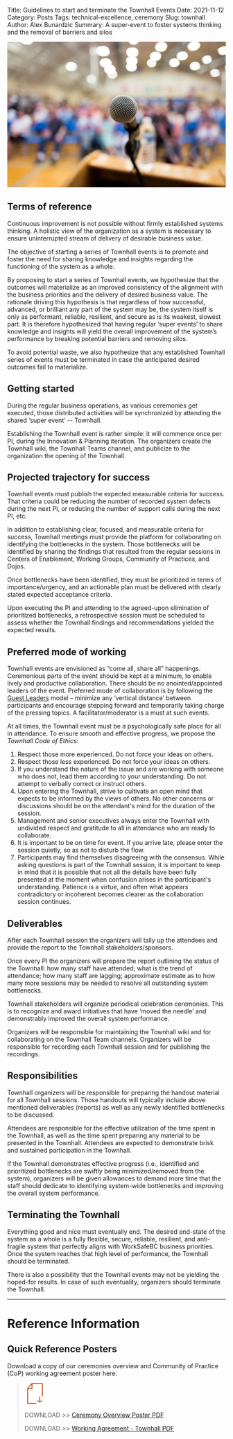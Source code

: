 Title: Guidelines to start and terminate the Townhall Events
Date: 2021-11-12
Category: Posts
Tags: technical-excellence, ceremony
Slug: townhall
Author: Alex Bunardzic
Summary: A super-event to foster systems thinking and the removal of barriers and silos

![Townhall](../images/townhall.jpg)

## Terms of reference 

Continuous improvement is not possible without firmly established systems thinking. A holistic view of the organization as a system is necessary to ensure uninterrupted stream of delivery of desirable business value. 

The objective of starting a series of Townhall events is to promote and foster the need for sharing knowledge and insights regarding the functioning of the system as a whole.

By proposing to start a series of Townhall events, we hypothesize that the outcomes will materialize as an improved consistency of the alignment with the business priorities and the delivery of desired business value. The rationale driving this hypothesis is that regardless of how successful, advanced, or brilliant any part of the system may be, the system itself is only as performant, reliable, resilient, and secure as is its weakest, slowest part. It is therefore hypothesized that having regular ‘super events’ to share knowledge and insights will yield the overall improvement of the system’s performance by breaking potential barriers and removing silos. 

To avoid potential waste, we also hypothesize that any established Townhall series of events must be terminated in case the anticipated desired outcomes fail to materialize. 
  
## Getting started 

During the regular business operations, as various ceremonies get executed, those distributed activities will be synchronized by attending the shared ‘super event’ -- Townhall. 

Establishing the Townhall event is rather simple: it will commence once per PI, during the Innovation & Planning iteration. The organizers create the Townhall wiki, the Townhall Teams channel, and publicize to the organization the opening of the Townhall. 

## Projected trajectory for success 

Townhall events must publish the expected measurable criteria for success. That criteria could be reducing the number of recorded system defects during the next PI, or reducing the number of support calls during the next PI, etc. 

In addition to establishing clear, focused, and measurable criteria for success, Townhall meetings must provide the platform for collaborating on identifying the bottlenecks in the system. Those bottlenecks will be identified by sharing the findings that resulted from the regular sessions in Centers of Enablement, Working Groups, Community of Practices, and Dojos. 

Once bottlenecks have been identified, they must be prioritized in terms of importance/urgency, and an actionable plan must be delivered with clearly stated expected acceptance criteria. 

Upon executing the PI and attending to the agreed-upon elimination of prioritized bottlenecks, a retrospective session must be scheduled to assess whether the Townhall findings and recommendations yielded the expected results. 

## Preferred mode of working 

Townhall events are envisioned as “come all, share all” happenings. Ceremonious parts of the event should be kept at a minimum, to enable lively and productive collaboration. There should be no anointed/appointed leaders of the event. Preferred mode of collaboration is by following the [Guest Leaders](/guest-leader.html) model – minimize any ‘vertical distance’ between participants and encourage stepping forward and temporarily taking charge of the pressing topics. A facilitator/moderator is a must at such events. 

At all times, the Townhall event must be a psychologically safe place for all in attendance. To ensure smooth and effective progress, we propose the _Townhall Code of Ethics_:

1. Respect those more experienced. Do not force your ideas on others.  
1. Respect those less experienced. Do not force your ideas on others.  
1. If you understand the nature of the issue and are working with someone who does not, lead them according to your understanding. Do not attempt to verbally correct or instruct others.  
1. Upon entering the Townhall, strive to cultivate an open mind that expects to be informed by the views of others. No other concerns or discussions should be on the attendant's mind for the duration of the session.  
1. Management and senior executives always enter the Townhall with undivided respect and gratitude to all in attendance who are ready to collaborate.  
1. It is important to be on time for event. If you arrive late, please enter the session quietly, so as not to disturb the flow.  
1. Participants may find themselves disagreeing with the consensus. While asking questions is part of the Townhall session, it is important to keep in mind that it is possible that not all the details have been fully presented at the moment when confusion arises in the participant's understanding. Patience is a virtue, and often what appears contradictory or incoherent becomes clearer as the collaboration session continues. 

## Deliverables 

After each Townhall session the organizers will tally up the attendees and provide the report to the Townhall stakeholders/sponsors. 

Once every PI the organizers will prepare the report outlining the status of the Townhall: how many staff have attended; what is the trend of attendance; how many staff are lagging; approximate estimate as to how many more sessions may be needed to resolve all outstanding system bottlenecks. 

Townhall stakeholders will organize periodical celebration ceremonies. This is to recognize and award initiatives that have ‘moved the needle’ and demonstrably improved the overall system performance. 

Organizers will be responsible for maintaining the Townhall wiki and for collaborating on the Townhall Team channels. Organizers will be responsible for recording each Townhall session and for publishing the recordings. 

## Responsibilities 

Townhall organizers will be responsible for preparing the handout material for all Townhall sessions. Those handouts will typically include above mentioned deliverables (reports) as well as any newly identified bottlenecks to be discussed.

Attendees are responsible for the effective utilization of the time spent in the Townhall, as well as the time spent preparing any material to be presented in the Townhall. Attendees are expected to demonstrate brisk and sustained participation in the Townhall.  

If the Townhall demonstrates effective progress (i.e., identified and prioritized bottlenecks are swiftly being minimized/removed from the system), organizers will be given allowances to demand more time that the staff should dedicate to identifying system-wide bottlenecks and improving the overall system performance. 

## Terminating the Townhall 

Everything good and nice must eventually end. The desired end-state of the system as a whole is a fully flexible, secure, reliable, resilient, and anti-fragile system that perfectly aligns with WorkSafeBC business priorities. Once the system reaches that high level of performance, the Townhall should be terminated. 

There is also a possibility that the Townhall events may not be yielding the hoped-for results. In case of such eventuality, organizers should terminate the Townhall.

---

# Reference Information

## Quick Reference Posters

Download a copy of our ceremonies overview and Community of Practice (CoP) working agreement poster here:

> ![Poster](/images/moving-hundreds-of-pipeline-snowflakes-qr-1-2.png)
>
> DOWNLOAD >> [Ceremony Overview Poster PDF](/documents/working-agreement-ceremonies-overview.pdf)
>
> DOWNLOAD >> [Working Agreement - Townhall PDF](/documents/working-agreement-ceremony-townhall.pdf)